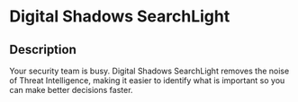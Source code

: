 # Digital Shadows SearchLight

## Description

Your security team is busy. Digital Shadows SearchLight removes the noise of Threat Intelligence, making it easier to identify what is important so you can make better decisions faster.
